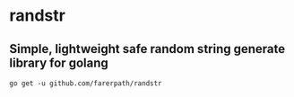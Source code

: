 # randstr
## Simple, lightweight safe random string generate library for golang

```shell
go get -u github.com/farerpath/randstr
```
